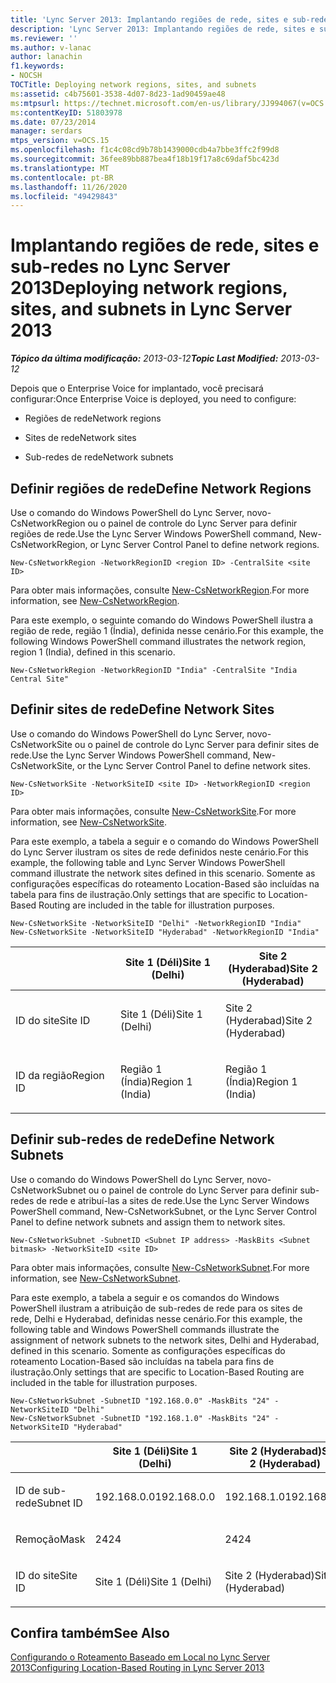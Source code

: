 ```yaml
---
title: 'Lync Server 2013: Implantando regiões de rede, sites e sub-redes'
description: 'Lync Server 2013: Implantando regiões de rede, sites e sub-redes.'
ms.reviewer: ''
ms.author: v-lanac
author: lanachin
f1.keywords:
- NOCSH
TOCTitle: Deploying network regions, sites, and subnets
ms:assetid: c4b75601-3538-4d07-8d23-1ad90459ae48
ms:mtpsurl: https://technet.microsoft.com/en-us/library/JJ994067(v=OCS.15)
ms:contentKeyID: 51803978
ms.date: 07/23/2014
manager: serdars
mtps_version: v=OCS.15
ms.openlocfilehash: f1c4c08cd9b78b1439000cdb4a7bbe3ffc2f99d8
ms.sourcegitcommit: 36fee89bb887bea4f18b19f17a8c69daf5bc423d
ms.translationtype: MT
ms.contentlocale: pt-BR
ms.lasthandoff: 11/26/2020
ms.locfileid: "49429843"
---
```

# <a name="deploying-network-regions-sites-and-subnets-in-lync-server-2013"></a><span data-ttu-id="01ffd-103">Implantando regiões de rede, sites e sub-redes no Lync Server 2013</span><span class="sxs-lookup"><span data-stu-id="01ffd-103">Deploying network regions, sites, and subnets in Lync Server 2013</span></span>

<div data-xmlns="http://www.w3.org/1999/xhtml">

<div class="topic" data-xmlns="http://www.w3.org/1999/xhtml" data-msxsl="urn:schemas-microsoft-com:xslt" data-cs="https://msdn.microsoft.com/">

<div data-asp="https://msdn2.microsoft.com/asp">



</div>

<div id="mainSection">

<div id="mainBody"><span data-ttu-id="01ffd-104">

<span> </span></span><span class="sxs-lookup"><span data-stu-id="01ffd-104">

<span> </span></span></span>

<span data-ttu-id="01ffd-105">_**Tópico da última modificação:** 2013-03-12_</span><span class="sxs-lookup"><span data-stu-id="01ffd-105">_**Topic Last Modified:** 2013-03-12_</span></span>

<span data-ttu-id="01ffd-106">Depois que o Enterprise Voice for implantado, você precisará configurar:</span><span class="sxs-lookup"><span data-stu-id="01ffd-106">Once Enterprise Voice is deployed, you need to configure:</span></span>

  - <span data-ttu-id="01ffd-107">Regiões de rede</span><span class="sxs-lookup"><span data-stu-id="01ffd-107">Network regions</span></span>

  - <span data-ttu-id="01ffd-108">Sites de rede</span><span class="sxs-lookup"><span data-stu-id="01ffd-108">Network sites</span></span>

  - <span data-ttu-id="01ffd-109">Sub-redes de rede</span><span class="sxs-lookup"><span data-stu-id="01ffd-109">Network subnets</span></span>

<div>

## <a name="define-network-regions"></a><span data-ttu-id="01ffd-110">Definir regiões de rede</span><span class="sxs-lookup"><span data-stu-id="01ffd-110">Define Network Regions</span></span>

<span data-ttu-id="01ffd-111">Use o comando do Windows PowerShell do Lync Server, novo-CsNetworkRegion ou o painel de controle do Lync Server para definir regiões de rede.</span><span class="sxs-lookup"><span data-stu-id="01ffd-111">Use the Lync Server Windows PowerShell command, New-CsNetworkRegion, or Lync Server Control Panel to define network regions.</span></span>

    New-CsNetworkRegion -NetworkRegionID <region ID> -CentralSite <site ID>

<span data-ttu-id="01ffd-112">Para obter mais informações, consulte [New-CsNetworkRegion](https://docs.microsoft.com/powershell/module/skype/New-CsNetworkRegion).</span><span class="sxs-lookup"><span data-stu-id="01ffd-112">For more information, see [New-CsNetworkRegion](https://docs.microsoft.com/powershell/module/skype/New-CsNetworkRegion).</span></span>

<span data-ttu-id="01ffd-113">Para este exemplo, o seguinte comando do Windows PowerShell ilustra a região de rede, região 1 (Índia), definida nesse cenário.</span><span class="sxs-lookup"><span data-stu-id="01ffd-113">For this example, the following Windows PowerShell command illustrates the network region, region 1 (India), defined in this scenario.</span></span>

    New-CsNetworkRegion -NetworkRegionID "India" -CentralSite "India Central Site"

<div>


</div>

</div>

<div>

## <a name="define-network-sites"></a><span data-ttu-id="01ffd-114">Definir sites de rede</span><span class="sxs-lookup"><span data-stu-id="01ffd-114">Define Network Sites</span></span>

<span data-ttu-id="01ffd-115">Use o comando do Windows PowerShell do Lync Server, novo-CsNetworkSite ou o painel de controle do Lync Server para definir sites de rede.</span><span class="sxs-lookup"><span data-stu-id="01ffd-115">Use the Lync Server Windows PowerShell command, New-CsNetworkSite, or the Lync Server Control Panel to define network sites.</span></span>

    New-CsNetworkSite -NetworkSiteID <site ID> -NetworkRegionID <region ID>

<span data-ttu-id="01ffd-116">Para obter mais informações, consulte [New-CsNetworkSite](https://docs.microsoft.com/powershell/module/skype/New-CsNetworkSite).</span><span class="sxs-lookup"><span data-stu-id="01ffd-116">For more information, see [New-CsNetworkSite](https://docs.microsoft.com/powershell/module/skype/New-CsNetworkSite).</span></span>

<span data-ttu-id="01ffd-117">Para este exemplo, a tabela a seguir e o comando do Windows PowerShell do Lync Server ilustram os sites de rede definidos neste cenário.</span><span class="sxs-lookup"><span data-stu-id="01ffd-117">For this example, the following table and Lync Server Windows PowerShell command illustrate the network sites defined in this scenario.</span></span> <span data-ttu-id="01ffd-118">Somente as configurações específicas do roteamento Location-Based são incluídas na tabela para fins de ilustração.</span><span class="sxs-lookup"><span data-stu-id="01ffd-118">Only settings that are specific to Location-Based Routing are included in the table for illustration purposes.</span></span>

    New-CsNetworkSite -NetworkSiteID "Delhi" -NetworkRegionID "India"
    New-CsNetworkSite -NetworkSiteID "Hyderabad" -NetworkRegionID "India"


<table>
<colgroup>
<col style="width: 33%" />
<col style="width: 33%" />
<col style="width: 33%" />
</colgroup>
<thead>
<tr class="header">
<th></th>
<th><span data-ttu-id="01ffd-119">Site 1 (Déli)</span><span class="sxs-lookup"><span data-stu-id="01ffd-119">Site 1 (Delhi)</span></span></th>
<th><span data-ttu-id="01ffd-120">Site 2 (Hyderabad)</span><span class="sxs-lookup"><span data-stu-id="01ffd-120">Site 2 (Hyderabad)</span></span></th>
</tr>
</thead>
<tbody>
<tr class="odd">
<td><p><span data-ttu-id="01ffd-121">ID do site</span><span class="sxs-lookup"><span data-stu-id="01ffd-121">Site ID</span></span></p></td>
<td><p><span data-ttu-id="01ffd-122">Site 1 (Déli)</span><span class="sxs-lookup"><span data-stu-id="01ffd-122">Site 1 (Delhi)</span></span></p></td>
<td><p><span data-ttu-id="01ffd-123">Site 2 (Hyderabad)</span><span class="sxs-lookup"><span data-stu-id="01ffd-123">Site 2 (Hyderabad)</span></span></p></td>
</tr>
<tr class="even">
<td><p><span data-ttu-id="01ffd-124">ID da região</span><span class="sxs-lookup"><span data-stu-id="01ffd-124">Region ID</span></span></p></td>
<td><p><span data-ttu-id="01ffd-125">Região 1 (Índia)</span><span class="sxs-lookup"><span data-stu-id="01ffd-125">Region 1 (India)</span></span></p></td>
<td><p><span data-ttu-id="01ffd-126">Região 1 (Índia)</span><span class="sxs-lookup"><span data-stu-id="01ffd-126">Region 1 (India)</span></span></p></td>
</tr>
</tbody>
</table>


<div>


</div>

</div>

<div>

## <a name="define-network-subnets"></a><span data-ttu-id="01ffd-127">Definir sub-redes de rede</span><span class="sxs-lookup"><span data-stu-id="01ffd-127">Define Network Subnets</span></span>

<span data-ttu-id="01ffd-128">Use o comando do Windows PowerShell do Lync Server, novo-CsNetworkSubnet ou o painel de controle do Lync Server para definir sub-redes de rede e atribuí-las a sites de rede.</span><span class="sxs-lookup"><span data-stu-id="01ffd-128">Use the Lync Server Windows PowerShell command, New-CsNetworkSubnet, or the Lync Server Control Panel to define network subnets and assign them to network sites.</span></span>

    New-CsNetworkSubnet -SubnetID <Subnet IP address> -MaskBits <Subnet bitmask> -NetworkSiteID <site ID>

<span data-ttu-id="01ffd-129">Para obter mais informações, consulte [New-CsNetworkSubnet](https://docs.microsoft.com/powershell/module/skype/New-CsNetworkSubnet).</span><span class="sxs-lookup"><span data-stu-id="01ffd-129">For more information, see [New-CsNetworkSubnet](https://docs.microsoft.com/powershell/module/skype/New-CsNetworkSubnet).</span></span>

<span data-ttu-id="01ffd-130">Para este exemplo, a tabela a seguir e os comandos do Windows PowerShell ilustram a atribuição de sub-redes de rede para os sites de rede, Delhi e Hyderabad, definidas nesse cenário.</span><span class="sxs-lookup"><span data-stu-id="01ffd-130">For this example, the following table and Windows PowerShell commands illustrate the assignment of network subnets to the network sites, Delhi and Hyderabad, defined in this scenario.</span></span> <span data-ttu-id="01ffd-131">Somente as configurações específicas do roteamento Location-Based são incluídas na tabela para fins de ilustração.</span><span class="sxs-lookup"><span data-stu-id="01ffd-131">Only settings that are specific to Location-Based Routing are included in the table for illustration purposes.</span></span>

    New-CsNetworkSubnet -SubnetID "192.168.0.0" -MaskBits "24" -NetworkSiteID "Delhi"
    New-CsNetworkSubnet -SubnetID "192.168.1.0" -MaskBits "24" -NetworkSiteID "Hyderabad"


<table>
<colgroup>
<col style="width: 33%" />
<col style="width: 33%" />
<col style="width: 33%" />
</colgroup>
<thead>
<tr class="header">
<th></th>
<th><span data-ttu-id="01ffd-132">Site 1 (Déli)</span><span class="sxs-lookup"><span data-stu-id="01ffd-132">Site 1 (Delhi)</span></span></th>
<th><span data-ttu-id="01ffd-133">Site 2 (Hyderabad)</span><span class="sxs-lookup"><span data-stu-id="01ffd-133">Site 2 (Hyderabad)</span></span></th>
</tr>
</thead>
<tbody>
<tr class="odd">
<td><p><span data-ttu-id="01ffd-134">ID de sub-rede</span><span class="sxs-lookup"><span data-stu-id="01ffd-134">Subnet ID</span></span></p></td>
<td><p><span data-ttu-id="01ffd-135">192.168.0.0</span><span class="sxs-lookup"><span data-stu-id="01ffd-135">192.168.0.0</span></span></p></td>
<td><p><span data-ttu-id="01ffd-136">192.168.1.0</span><span class="sxs-lookup"><span data-stu-id="01ffd-136">192.168.1.0</span></span></p></td>
</tr>
<tr class="even">
<td><p><span data-ttu-id="01ffd-137">Remoção</span><span class="sxs-lookup"><span data-stu-id="01ffd-137">Mask</span></span></p></td>
<td><p><span data-ttu-id="01ffd-138">24</span><span class="sxs-lookup"><span data-stu-id="01ffd-138">24</span></span></p></td>
<td><p><span data-ttu-id="01ffd-139">24</span><span class="sxs-lookup"><span data-stu-id="01ffd-139">24</span></span></p></td>
</tr>
<tr class="odd">
<td><p><span data-ttu-id="01ffd-140">ID do site</span><span class="sxs-lookup"><span data-stu-id="01ffd-140">Site ID</span></span></p></td>
<td><p><span data-ttu-id="01ffd-141">Site 1 (Déli)</span><span class="sxs-lookup"><span data-stu-id="01ffd-141">Site 1 (Delhi)</span></span></p></td>
<td><p><span data-ttu-id="01ffd-142">Site 2 (Hyderabad)</span><span class="sxs-lookup"><span data-stu-id="01ffd-142">Site 2 (Hyderabad)</span></span></p></td>
</tr>
</tbody>
</table>


<div>


</div>

</div>

<div>

## <a name="see-also"></a><span data-ttu-id="01ffd-143">Confira também</span><span class="sxs-lookup"><span data-stu-id="01ffd-143">See Also</span></span>


[<span data-ttu-id="01ffd-144">Configurando o Roteamento Baseado em Local no Lync Server 2013</span><span class="sxs-lookup"><span data-stu-id="01ffd-144">Configuring Location-Based Routing in Lync Server 2013</span></span>](lync-server-2013-configuring-location-based-routing.md)  
  

<span data-ttu-id="01ffd-145"></div>

</div>

<span> </span>

</div>

</div>

</span><span class="sxs-lookup"><span data-stu-id="01ffd-145"></div>

</div>

<span> </span>

</div>

</div>

</span></span></div>

